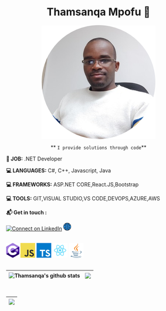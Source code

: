 <div align="center">
<h1>Thamsanqa Mpofu 👋</h1>
<img align="center" src="https://github.com/Thamue1892/Thamue1892/blob/main/IMG_20220606_113554(1)-modified.png" alt="thamsanqampofu" margin:4px />

** `I provide solutions through code`**

</div>
<div">

**💎 JOB:** .NET Developer 

**💻 LANGUAGES:** C#, C++, Javascript, Java

**💻 FRAMEWORKS:** ASP.NET CORE,React.JS,Bootstrap 

**💻 TOOLS:** GIT,VISUAL STUDIO,VS CODE,DEVOPS,AZURE,AWS

**:mailbox_with_mail: Get in touch :**  

   [![Connect on LinkedIn](https://img.shields.io/badge/--linkedin?label=LinkedIn&logo=LinkedIn&style=social)](https://www.linkedin.com/in/thamsanqa-mpofu/)   <a href="https://thami.co.za/">
  <img  alt="Thamsanqa Website" width="21px" src="https://github.com/Thamue1892/Thamue1892/blob/main/internet-svgrepo-com.svg" />
</a>

  <br />
<code><img height="40" alt="c#" src="https://github.com/Thamue1892/Thamue1892/blob/main/c--4.svg"></code>
<code><img height="40" alt="javascript" src="https://raw.githubusercontent.com/github/explore/80688e429a7d4ef2fca1e82350fe8e3517d3494d/topics/javascript/javascript.png"></code>
<code><img height="40" alt="typescript" src="https://raw.githubusercontent.com/github/explore/80688e429a7d4ef2fca1e82350fe8e3517d3494d/topics/typescript/typescript.png"></code>
<code><img height="40" alt="react" src="https://raw.githubusercontent.com/github/explore/80688e429a7d4ef2fca1e82350fe8e3517d3494d/topics/react/react.png"></code>
<code><img height="40" alt="java" src="https://github.com/Thamue1892/Thamue1892/blob/main/java-icon.svg"></code>    
<br />
<br />

| <img align="center" src="https://github-readme-stats-tapo.vercel.app/api?username=thamue1892&show_icons=true&show=prs_merged_percentage&hide_border=true&theme=radical" alt="Thamsanqa's github stats" />| <img height="220" align="center" src="https://github-readme-stats-tapo.vercel.app/api/top-langs/?username=thamue1892&layout=compact&theme=radical&hide_border=true" /> |
| ------------- | ------------- |
<br />

|<img align="center" height="565" src="https://github-readme-stats-tapo.vercel.app/api/wakatime?username=thaymes&theme=radical&hide_border=true&layout=compact&langs_count=15"/>|
| ------------- |


</div>
<!--
**Thamue1892/Thamue1892** is a ✨ _special_ ✨ repository because its `README.md` (this file) appears on your GitHub profile.

Here are some ideas to get you started:

- 🔭 I’m currently working on ...
- 🌱 I’m currently learning ...
- 👯 I’m looking to collaborate on ...
- 🤔 I’m looking for help with ...
- 💬 Ask me about ...
- 📫 How to reach me: ...
- 😄 Pronouns: ...
- ⚡ Fun fact: ...
-->
